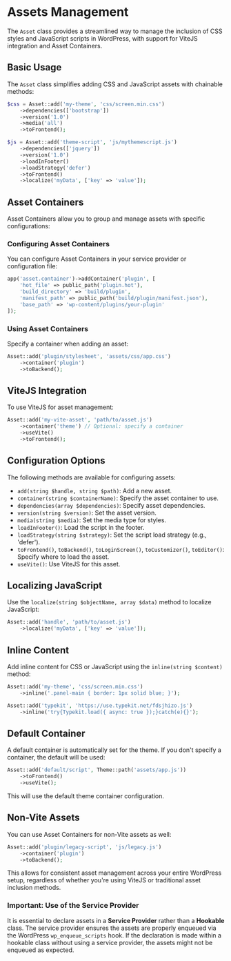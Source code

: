# Assets Management

The `Asset` class provides a streamlined way to manage the inclusion of CSS styles and JavaScript scripts in WordPress, with support for ViteJS integration and Asset Containers.

## Basic Usage

The `Asset` class simplifies adding CSS and JavaScript assets with chainable methods:

```php
$css = Asset::add('my-theme', 'css/screen.min.css')
    ->dependencies(['bootstrap'])
    ->version('1.0')
    ->media('all')
    ->toFrontend();

$js = Asset::add('theme-script', 'js/mythemescript.js')
    ->dependencies(['jquery'])
    ->version('1.0')
    ->loadInFooter()
    ->loadStrategy('defer')
    ->toFrontend()
    ->localize('myData', ['key' => 'value']);
```

## Asset Containers

Asset Containers allow you to group and manage assets with specific configurations:

### Configuring Asset Containers

You can configure Asset Containers in your service provider or configuration file:

```php
app('asset.container')->addContainer('plugin', [
    'hot_file' => public_path('plugin.hot'),
    'build_directory' => 'build/plugin',
    'manifest_path' => public_path('build/plugin/manifest.json'),
    'base_path' => 'wp-content/plugins/your-plugin'
]);
```

### Using Asset Containers

Specify a container when adding an asset:

```php
Asset::add('plugin/stylesheet', 'assets/css/app.css')
    ->container('plugin')
    ->toBackend();
```

## ViteJS Integration

To use ViteJS for asset management:

```php
Asset::add('my-vite-asset', 'path/to/asset.js')
    ->container('theme') // Optional: specify a container
    ->useVite()
    ->toFrontend();
```

## Configuration Options

The following methods are available for configuring assets:

- `add(string $handle, string $path)`: Add a new asset.
- `container(string $containerName)`: Specify the asset container to use.
- `dependencies(array $dependencies)`: Specify asset dependencies.
- `version(string $version)`: Set the asset version.
- `media(string $media)`: Set the media type for styles.
- `loadInFooter()`: Load the script in the footer.
- `loadStrategy(string $strategy)`: Set the script load strategy (e.g., 'defer').
- `toFrontend()`, `toBackend()`, `toLoginScreen()`, `toCustomizer()`, `toEditor()`: Specify where to load the asset.
- `useVite()`: Use ViteJS for this asset.

## Localizing JavaScript

Use the `localize(string $objectName, array $data)` method to localize JavaScript:

```php
Asset::add('handle', 'path/to/asset.js')
    ->localize('myData', ['key' => 'value']);
```

## Inline Content

Add inline content for CSS or JavaScript using the `inline(string $content)` method:

```php
Asset::add('my-theme', 'css/screen.min.css')
    ->inline('.panel-main { border: 1px solid blue; }');

Asset::add('typekit', 'https://use.typekit.net/fdsjhizo.js')
    ->inline('try{Typekit.load({ async: true });}catch(e){}');
```

## Default Container

A default container is automatically set for the theme. If you don't specify a container, the default will be used:

```php
Asset::add('default/script', Theme::path('assets/app.js'))
    ->toFrontend()
    ->useVite();
```

This will use the default theme container configuration.

## Non-Vite Assets

You can use Asset Containers for non-Vite assets as well:

```php
Asset::add('plugin/legacy-script', 'js/legacy.js')
    ->container('plugin')
    ->toBackend();
```

This allows for consistent asset management across your entire WordPress setup, regardless of whether you're using ViteJS or traditional asset inclusion methods.

### Important: Use of the Service Provider

It is essential to declare assets in a **Service Provider** rather than a **Hookable** class. The service provider ensures the assets are properly enqueued via the WordPress `wp_enqueue_scripts` hook. If the declaration is made within a hookable class without using a service provider, the assets might not be enqueued as expected.
